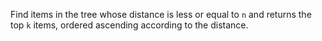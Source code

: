 Find items in the tree whose distance is less or equal to `n` and returns the top `k` items, ordered ascending according to the distance.
